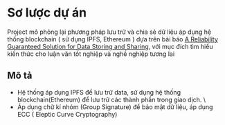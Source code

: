 # Sơ lược dự án
Project mô phỏng lại phương pháp lưu trữ và chia sẻ dữ liệu áp dụng hệ thống blockchain ( sử dụng IPFS, Ethereum ) dựa trên bài báo [A Reliability Guaranteed Solution for
 Data Storing and Sharing](https://ieeexplore.ieee.org/document/9499074), với mục đích tìm hiểu kiến thức cho luận văn tốt nghiệp và nghề nghiệp tương lai
 ## Mô tả
 
 - Hệ thống áp dụng IPFS để lưu trữ data, sử dụng hệ thống blockchain(Ethereum) để lưu trữ các thành phần trong giao dịch. \\
 - Áp dụng chữ kí nhóm (Group Signature) để bảo mật dữ liệu, áp dụng ECC ( Eleptic Curve Cryptography)
